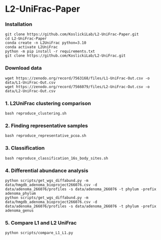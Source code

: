 # L2-UniFrac-Paper
### Installation

```
git clone https://github.com/KoslickiLab/L2-UniFrac-Paper.git
cd L2-UniFrac-Paper
conda create -n L2UniFrac python=3.10
conda activate L2UniFrac
python -m pip install -r requirements.txt
git clone https://github.com/KoslickiLab/L2-UniFrac.git
```
### Download data
```angular2html
wget https://zenodo.org/record/7563168/files/L1-UniFrac-Out.csv -o data/L1-UniFrac-Out.csv
wget https://zenodo.org/record/7566079/files/L2-UniFrac-Out.csv -o data/L2-UniFrac-Out.csv

```

### 1. L2UniFrac clustering comparison
```
bash reproduce_clustering.sh
```
### 2. Finding representative samples
```
bash reproduce_representative_pcoa.sh
```
### 3. Classification
```
bash reproduce_classification_16s_body_sites.sh
```
### 4. Differential abundance analysis
```angular2html
python scripts/get_wgs_diffabund.py -m data/hmgdb_adenoma_bioproject266076.csv -d data/adenoma_266076/profiles -s data/adenoma_266076 -t phylum -prefix adenoma_phylum
python scripts/get_wgs_diffabund.py -m data/hmgdb_adenoma_bioproject266076.csv -d data/adenoma_266076/profiles -s data/adenoma_266076 -t phylum -prefix adenoma_genus

```
### 5. Compare L1 and L2 UniFrac
```angular2html
python scripts/compare_L1_L1.py
```